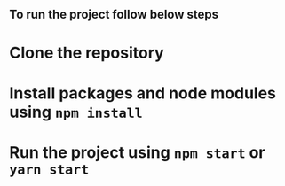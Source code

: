 ## To run the project follow below steps
# Clone the repository 
# Install packages and node modules using `npm install`
# Run the project using `npm start` or `yarn start`
